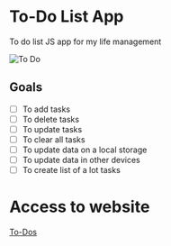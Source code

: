 # To-Do List App
To do list JS app for my life management 

![To Do](https://cdn.dribbble.com/users/79571/screenshots/10753505/media/115e61882c77c6b2e2dcd5d3d8a519cb.png)

## Goals
- [ ] To add tasks
- [ ] To delete tasks
- [ ] To update tasks
- [ ] To clear all tasks
- [ ] To update data on a local storage
- [ ] To update data in other devices
- [ ] To create list of a lot tasks

# Access to website
[To-Dos](https://esau-morais.github.io/To-Do/)

